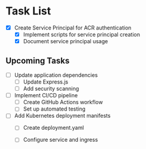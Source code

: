 # Task List

- [x] Create Service Principal for ACR authentication
  - [x] Implement scripts for service principal creation
  - [x] Document service principal usage

## Upcoming Tasks

- [ ] Update application dependencies
  - [ ] Update Express.js
  - [ ] Add security scanning
- [ ] Implement CI/CD pipeline
  - [ ] Create GitHub Actions workflow
  - [ ] Set up automated testing
- [ ] Add Kubernetes deployment manifests
  - [ ] Create deployment.yaml
  - [ ] Configure service and ingress
  